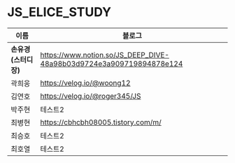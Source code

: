 # JS_ELICE_STUDY
|**이름**|**블로그**|
|----------------|-----------------------|
|**손유경(스터디장)**|https://www.notion.so/JS_DEEP_DIVE-48a98b03d9724e3a909719894878e124|
|곽희웅|https://velog.io/@woong12|
|김연호|https://velog.io/@roger345/JS|
|박주현|테스트2|
|최병현|https://cbhcbh08005.tistory.com/m/ |
|최승호|테스트2|
|최호열|테스트2|
